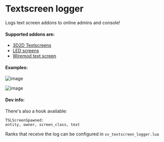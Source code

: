 # Textscreen logger
Logs text screen addons to online admins and console!

#### Supported addons are:

- [3D2D Textscreens](https://steamcommunity.com/sharedfiles/filedetails/?id=109643223)
- [LED screens](https://steamcommunity.com/sharedfiles/filedetails/?id=1784911999)
- [Wiremod text screen](https://steamcommunity.com/sharedfiles/filedetails/?id=160250458)


#### Examples:

![image](https://user-images.githubusercontent.com/69946827/184075600-985b6046-d8f4-458b-b0e5-acbf0b60c66b.png)

![image](https://user-images.githubusercontent.com/69946827/184075648-d9eaeed0-50e8-4b5e-bf5b-d5100a8c17bc.png)

#### Dev info:
There's also a hook available:
```
TSLScreenSpawned:
entity, owner, screen_class, text
```

Ranks that receive the log can be configured in `sv_textscreen_logger.lua`
